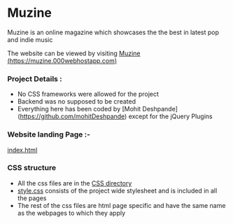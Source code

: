 # Muzine
Muzine is an online magazine which showcases the the best in latest pop and indie music

The website can be viewed by visiting
    [Muzine (https://muzine.000webhostapp.com)](https://muzine.000webhostapp.com)
   
### Project Details :
 - No CSS frameworks were allowed for the project
 - Backend was no supposed to be created
 - Everything here has been coded by [Mohit Deshpande] (https://github.com/mohitDeshpande) except for the jQuery Plugins

### Website landing Page :-
[index.html](https://github.com/mohitDeshpande/muzine/blob/master/index.html)

### CSS structure
- All the css files are in the [CSS directory](https://github.com/mohitDeshpande/muzine/tree/master/CSS)
- [style.css](https://github.com/mohitDeshpande/muzine/blob/master/CSS/style.css) consists of the project wide stylesheet and is included in all the pages
- The rest of the css files are html page specific and have the same name as the webpages to which they apply
